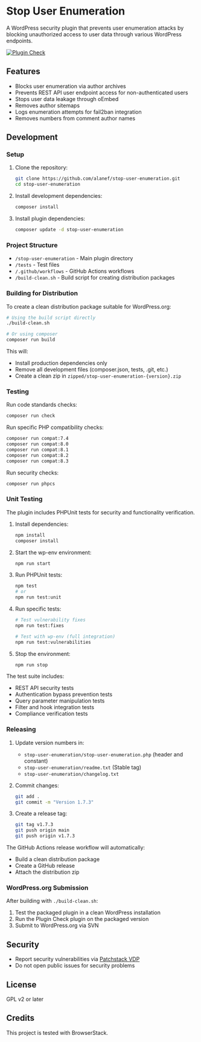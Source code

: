 # Stop User Enumeration

A WordPress security plugin that prevents user enumeration attacks by blocking unauthorized access to user data through various WordPress endpoints.

[![Plugin Check](https://github.com/alanef/stop-user-enumeration/actions/workflows/php.yml/badge.svg)](https://github.com/alanef/stop-user-enumeration/actions/workflows/php.yml)

## Features

- Blocks user enumeration via author archives
- Prevents REST API user endpoint access for non-authenticated users
- Stops user data leakage through oEmbed
- Removes author sitemaps
- Logs enumeration attempts for fail2ban integration
- Removes numbers from comment author names

## Development

### Setup

1. Clone the repository:
   ```bash
   git clone https://github.com/alanef/stop-user-enumeration.git
   cd stop-user-enumeration
   ```

2. Install development dependencies:
   ```bash
   composer install
   ```

3. Install plugin dependencies:
   ```bash
   composer update -d stop-user-enumeration
   ```

### Project Structure

- `/stop-user-enumeration` - Main plugin directory
- `/tests` - Test files
- `/.github/workflows` - GitHub Actions workflows
- `/build-clean.sh` - Build script for creating distribution packages

### Building for Distribution

To create a clean distribution package suitable for WordPress.org:

```bash
# Using the build script directly
./build-clean.sh

# Or using composer
composer run build
```

This will:
- Install production dependencies only
- Remove all development files (composer.json, tests, .git, etc.)
- Create a clean zip in `zipped/stop-user-enumeration-{version}.zip`

### Testing

Run code standards checks:
```bash
composer run check
```

Run specific PHP compatibility checks:
```bash
composer run compat:7.4
composer run compat:8.0
composer run compat:8.1
composer run compat:8.2
composer run compat:8.3
```

Run security checks:
```bash
composer run phpcs
```

### Unit Testing

The plugin includes PHPUnit tests for security and functionality verification.

1. Install dependencies:
   ```bash
   npm install
   composer install
   ```

2. Start the wp-env environment:
   ```bash
   npm run start
   ```

3. Run PHPUnit tests:
   ```bash
   npm test
   # or
   npm run test:unit
   ```

4. Run specific tests:
   ```bash
   # Test vulnerability fixes
   npm run test:fixes
   
   # Test with wp-env (full integration)
   npm run test:vulnerabilities
   ```

5. Stop the environment:
   ```bash
   npm run stop
   ```

The test suite includes:
- REST API security tests
- Authentication bypass prevention tests
- Query parameter manipulation tests
- Filter and hook integration tests
- Compliance verification tests

### Releasing

1. Update version numbers in:
   - `stop-user-enumeration/stop-user-enumeration.php` (header and constant)
   - `stop-user-enumeration/readme.txt` (Stable tag)
   - `stop-user-enumeration/changelog.txt`

2. Commit changes:
   ```bash
   git add .
   git commit -m "Version 1.7.3"
   ```

3. Create a release tag:
   ```bash
   git tag v1.7.3
   git push origin main
   git push origin v1.7.3
   ```

The GitHub Actions release workflow will automatically:
- Build a clean distribution package
- Create a GitHub release
- Attach the distribution zip

### WordPress.org Submission

After building with `./build-clean.sh`:

1. Test the packaged plugin in a clean WordPress installation
2. Run the Plugin Check plugin on the packaged version
3. Submit to WordPress.org via SVN

## Security

- Report security vulnerabilities via [Patchstack VDP](https://patchstack.com/database/vdp/stop-user-enumeration)
- Do not open public issues for security problems

## License

GPL v2 or later

## Credits

This project is tested with BrowserStack.